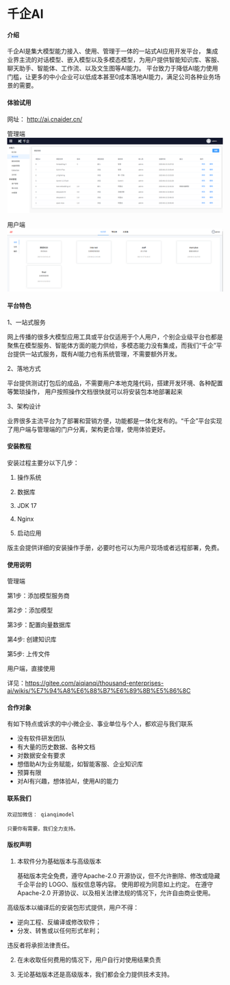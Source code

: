 # 千企AI

#### 介绍
千企AI是集大模型能力接入、使用、管理于一体的一站式AI应用开发平台， 集成业界主流的对话模型、嵌入模型以及多模态模型，为用户提供智能知识库、客服、聊天助手、智能体、工作流、以及文生图等AI能力。
平台致力于降低AI能力使用门槛，让更多的中小企业可以低成本甚至0成本落地AI能力，满足公司各种业务场景的需要。

#### 体验试用

网址：  http://ai.cnaider.cn/

管理端
![输入图片说明](assets/16.png)

用户端
![输入图片说明](assets/13.png)

#### 平台特色

1、一站式服务

   网上传播的很多大模型应用工具或平台仅适用于个人用户，个别企业级平台也都是聚焦在模型服务、智能体方面的能力供给，多模态能力没有集成，而我们“千企”平台提供一站式服务，既有AI能力也有系统管理，不需要额外开发。

2、落地方式

   平台提供测试打包后的成品，不需要用户本地克隆代码，搭建开发环境、各种配置等繁琐操作， 用户按照操作文档很快就可以将安装包本地部署起来

3、架构设计

  业界很多主流平台为了部署和营销方便，功能都是一体化发布的。“千企”平台实现了用户端与管理端的门户分离，架构更合理，使用体验更好。



#### 安装教程

安装过程主要分以下几步：

1.  操作系统

2.  数据库

3.  JDK 17

4.  Nginx

5.  启动应用

版主会提供详细的安装操作手册，必要时也可以为用户现场或者远程部署，免费。

#### 使用说明

管理端

第1步：添加模型服务商 

第2步：添加模型	 

第3步：配置向量数据库
	 
第4步: 创建知识库	
 
第5步: 上传文件	 

用户端，直接使用	 

详见：https://gitee.com/aiqianqi/thousand-enterprises-ai/wikis/%E7%94%A8%E6%88%B7%E6%89%8B%E5%86%8C


#### 合作对象

有如下特点或诉求的中小微企业、事业单位与个人，都欢迎与我们联系

-  没有软件研发团队
-  有大量的历史数据、各种文档
-  对数据安全有要求
-  想借助AI为业务赋能，如智能客服、企业知识库
-  预算有限
-  对AI有兴趣，想体验AI，使用AI的能力



#### 联系我们

    欢迎加微信： qianqimodel  
   
    只要你有需要，我们全力支持。
 


#### 版权声明

1. 本软件分为基础版本与高级版本

   基础版本完全免费，遵守Apache-2.0 开源协议，但不允许删除、修改或隐藏千企平台的 LOGO、版权信息等内容。 使用即视为同意如上约定。
   在遵守 Apache-2.0 开源协议、以及相关法律法规的情况下，允许自由商业使用。

  高级版本以编译后的安装包形式提供，用户不得：

   - 逆向工程、反编译或修改软件；
   - 分发、转售或以任何形式牟利；

  违反者将承担法律责任。

2. 在未收取任何费用的情况下，用户自行对使用结果负责

3. 无论基础版本还是高级版本，我们都会全力提供技术支持。

 

